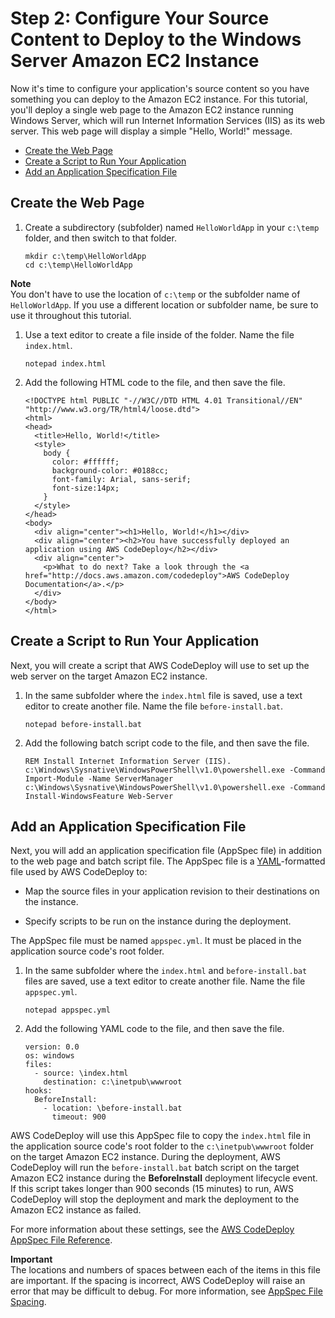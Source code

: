 # Step 2: Configure Your Source Content to Deploy to the Windows Server Amazon EC2 Instance<a name="tutorials-windows-configure-content"></a>

Now it's time to configure your application's source content so you have something you can deploy to the Amazon EC2 instance\. For this tutorial, you'll deploy a single web page to the Amazon EC2 instance running Windows Server, which will run Internet Information Services \(IIS\) as its web server\. This web page will display a simple "Hello, World\!" message\.


+ [Create the Web Page](#tutorials-windows-configure-content-download-code)
+ [Create a Script to Run Your Application](#tutorials-windows-configure-content-create-scripts)
+ [Add an Application Specification File](#tutorials-windows-configure-content-add-appspec-file)

## Create the Web Page<a name="tutorials-windows-configure-content-download-code"></a>

1. Create a subdirectory \(subfolder\) named `HelloWorldApp` in your `c:\temp` folder, and then switch to that folder\.

   ```
   mkdir c:\temp\HelloWorldApp
   cd c:\temp\HelloWorldApp
   ```
**Note**  
You don't have to use the location of `c:\temp` or the subfolder name of `HelloWorldApp`\. If you use a different location or subfolder name, be sure to use it throughout this tutorial\.

1. Use a text editor to create a file inside of the folder\. Name the file `index.html`\.

   ```
   notepad index.html
   ```

1. Add the following HTML code to the file, and then save the file\.

   ```
   <!DOCTYPE html PUBLIC "-//W3C//DTD HTML 4.01 Transitional//EN" "http://www.w3.org/TR/html4/loose.dtd">
   <html>
   <head>
     <title>Hello, World!</title>
     <style>
       body {
         color: #ffffff;
         background-color: #0188cc;
         font-family: Arial, sans-serif;  
         font-size:14px;
       }
     </style>
   </head>
   <body>
     <div align="center"><h1>Hello, World!</h1></div>
     <div align="center"><h2>You have successfully deployed an application using AWS CodeDeploy</h2></div>
     <div align="center">
       <p>What to do next? Take a look through the <a href="http://docs.aws.amazon.com/codedeploy">AWS CodeDeploy Documentation</a>.</p>
     </div>
   </body>
   </html>
   ```

## Create a Script to Run Your Application<a name="tutorials-windows-configure-content-create-scripts"></a>

Next, you will create a script that AWS CodeDeploy will use to set up the web server on the target Amazon EC2 instance\.

1. In the same subfolder where the `index.html` file is saved, use a text editor to create another file\. Name the file `before-install.bat`\.

   ```
   notepad before-install.bat
   ```

1. Add the following batch script code to the file, and then save the file\.

   ```
   REM Install Internet Information Server (IIS).
   c:\Windows\Sysnative\WindowsPowerShell\v1.0\powershell.exe -Command Import-Module -Name ServerManager
   c:\Windows\Sysnative\WindowsPowerShell\v1.0\powershell.exe -Command Install-WindowsFeature Web-Server
   ```

## Add an Application Specification File<a name="tutorials-windows-configure-content-add-appspec-file"></a>

Next, you will add an application specification file \(AppSpec file\) in addition to the web page and batch script file\. The AppSpec file is a [YAML](http://www.yaml.org)\-formatted file used by AWS CodeDeploy to: 

+ Map the source files in your application revision to their destinations on the instance\.

+ Specify scripts to be run on the instance during the deployment\.

The AppSpec file must be named `appspec.yml`\. It must be placed in the application source code's root folder\.

1. In the same subfolder where the `index.html` and `before-install.bat` files are saved, use a text editor to create another file\. Name the file `appspec.yml`\.

   ```
   notepad appspec.yml
   ```

1. Add the following YAML code to the file, and then save the file\.

   ```
   version: 0.0
   os: windows
   files:
     - source: \index.html
       destination: c:\inetpub\wwwroot
   hooks:
     BeforeInstall:
       - location: \before-install.bat
         timeout: 900
   ```

AWS CodeDeploy will use this AppSpec file to copy the `index.html` file in the application source code's root folder to the `c:\inetpub\wwwroot` folder on the target Amazon EC2 instance\. During the deployment, AWS CodeDeploy will run the `before-install.bat` batch script on the target Amazon EC2 instance during the **BeforeInstall** deployment lifecycle event\. If this script takes longer than 900 seconds \(15 minutes\) to run, AWS CodeDeploy will stop the deployment and mark the deployment to the Amazon EC2 instance as failed\.

For more information about these settings, see the [AWS CodeDeploy AppSpec File Reference](reference-appspec-file.md)\.

**Important**  
The locations and numbers of spaces between each of the items in this file are important\. If the spacing is incorrect, AWS CodeDeploy will raise an error that may be difficult to debug\. For more information, see [AppSpec File Spacing](reference-appspec-file.md#reference-appspec-file-spacing)\.
